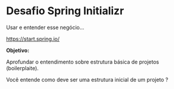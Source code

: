 # Desafio Spring Initializr


Usar e entender esse negócio...

https://start.spring.io/


__Objetivo:__

Aprofundar o entendimento sobre estrutura básica de projetos (boilerplaite).

Você entende como deve ser uma estrutura inicial de um projeto ?


